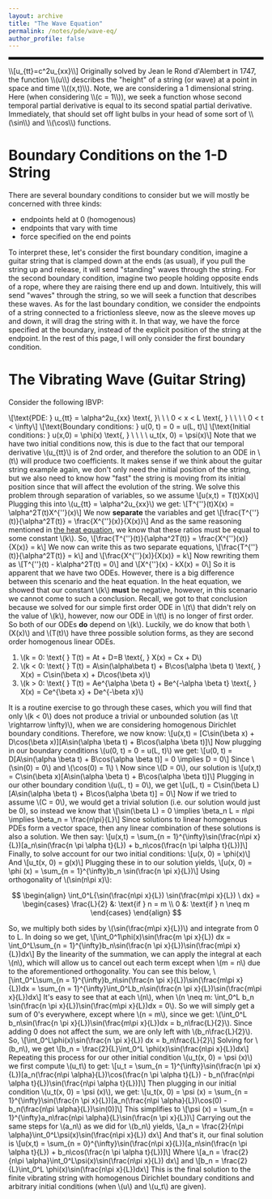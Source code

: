 ```yaml
---
layout: archive
title: "The Wave Equation"
permalink: /notes/pde/wave-eq/
author_profile: false
---
```

<hr style="border: 2px solid black;">
\\[u_{tt}=c^2u_{xx}\\]
Originally solved by Jean le Rond d'Alembert in 1747, the function \\(u\\) describes the "height" of a string (or wave) at a point in space and time \\((x,t)\\). Note, we are considering a 1 dimensional string. Here (when considering \\(c = 1\\)), we seek a function whose second temporal partial derivative is equal to its second spatial partial derivative. Immediately, that should set off light bulbs in your head of some sort of  \\(\sin\\) and \\(\cos\\) functions.

Boundary Conditions on the 1-D String
===
There are several boundary conditions to consider but we will mostly be concerned with three kinds:
 - endpoints held at 0 (homogenous)
 - endpoints that vary with time
 - force specified on the end points

To interpret these, let's consider the first boundary condition, imagine a guitar string that is clamped down at the ends (as usual), if you pull the string up and release, it will send "standing" waves through the string. For the second boundary condition, imagine two people holding opposite ends of a rope, where they are raising there end up and down. Intuitively, this will send "waves" through the string, so we will seek a function that describes these waves. As for the last boundary condition, we consider the endpoints of a string connected to a frictionless sleeve, now as the sleeve moves up and down, it will drag the string with it. In that way, we have the force specified at the boundary, instead of the explicit position of the string at the endpoint. In the rest of this page, I will only consider the first boundary condition.

The Vibrating Wave (Guitar String)
===
Consider the following IBVP:

\\[\text{PDE:  } u_{tt} = \alpha^2u_{xx} \text{, }\ \ \ 0 < x < L  \text{,   } \ \ \ \ 0 < t < \infty\\]
\\[\text{Boundary conditions:  } u(0, t) = 0 = u(L, t)\\]
\\[\text{Initial conditions:  } u(x,0) = \phi(x) \text{,   } \ \ \ \ u_t(x, 0) = \psi(x)\\]
Note that we have two initial conditions now, this is due to the fact that our temporal derivative \\(u_{tt}\\) is of 2nd order, and therefore the solution to an ODE in \\(t\\) will produce two coefficients. It makes sense if we think about the guitar string example again, we don't only need the initial position of the string, but we also need to know how "fast" the string is moving from its initial position since that will affect the evolution of the string. We solve this problem through separation of variables, so we assume
\\[u(x,t) = T(t)X(x)\\]
Plugging this into \\(u_{tt} = \alpha^2u_{xx}\\) we get:
\\[T^{\''}(t)X(x) = \alpha^2T(t)X^{\''}(x)\\]
We now **separate** the variables and get
\\[\frac{T^{\''}(t)}{\alpha^2T(t)} = \frac{X^{\''}(x)}{X(x)}\\]
And as the same reasoning mentioned in [the heat equation](heatequation.md), we know that these ratios must be equal to some constant \\(k\\). So,
\\[\frac{T^{\''}(t)}{\alpha^2T(t)} = \frac{X^{\''}(x)}{X(x)} = k\\]
We now can write this as two separate equations,
\\[\frac{T^{\''}(t)}{\alpha^2T(t)} = k\\]
and
\\[\frac{X^{\''}(x)}{X(x)} = k\\]
Now rewriting them as
\\[T^{\''}(t) - k\alpha^2T(t) = 0\\]
and 
\\[X^{\''}(x) - kX(x) = 0\\]
So it is apparent that we have two ODEs. However, there is a big difference between this scenario and the heat equation. In the heat equation, we showed that our constant \\(k\\) **must** be negative, however, in this scenario we cannot come to such a conclusion. Recall, we got to that conclusion because we solved for our simple first order ODE in \\(t\\) that didn't rely on the value of \\(k\\), however, now our ODE in \\(t\\) is no longer of first order. So both of our ODEs **do** depend on \\(k\\). Luckily, we do know that both \\(X(x)\\) and \\(T(t)\\) have three possible solution forms, as they are second order homogenous linear ODEs.

1. \\(k = 0: \text{ } T(t) = At + D=B \text{,   } X(x) = Cx + D\\)
2. \\(k < 0: \text{ } T(t) = A\sin(\alpha\beta t) + B\cos(\alpha \beta t) \text{,     } X(x) = C\sin(\beta x) + D\cos(\beta x)\\)
3. \\(k > 0: \text{ } T(t) = Ae^{\alpha \beta t} + Be^{-\alpha \beta t} \text{,     } X(x) = Ce^{\beta x} + De^{-\beta x}\\)

It is a routine exercise to go through these cases, which you will find that only \\(k < 0\\) does not produce a trivial or unbounded solution (as \\(t \rightarrow \infty)\\), when we are considering homogenous Dirichlet boundary conditions. Therefore, we now know:
\\[u(x,t) = \[C\sin(\beta x) + D\cos(\beta x)\]\[A\sin(\alpha \beta t) + B\cos(\alpha \beta t)\]\\]
Now plugging in our boundary conditions \\(u(0, t) = 0 = u(L, t)\\) we get:
\\[u(0, t) = D\[A\sin(\alpha \beta t) + B\cos(\alpha \beta t)\] = 0 \implies D = 0\\]
Since \\(\sin(0) = 0\\) and \\(\cos(0) = 1\\) \\
Now since \\(D = 0\\),  our solution is
\\[u(x,t) = C\sin(\beta x)\[A\sin(\alpha \beta t) + B\cos(\alpha \beta t)\]\\]
Plugging in our other boundary condition \\(u(L, t) = 0\\), we get
\\[u(L, t) = C\sin(\beta L)\[A\sin(\alpha \beta t) + B\cos(\alpha \beta t)\] = 0\\]
Now if we tried to assume \\(C = 0\\), we would get a trivial solution (i.e. our solution would just be 0), so instead we know that \\[\sin(\beta L) = 0 \implies \beta_n L = n\pi \implies \beta_n = \frac{n\pi}{L}\\]
Since solutions to linear homogenous PDEs form a vector space, then any linear combination of these solutions is also a solution. We then say:
\\[u(x,t) = \sum_{n = 1}^{\infty}\sin(\frac{n\pi x}{L})\[a_n\sin(\frac{n \pi \alpha t}{L}) + b_n\cos(\frac{n \pi \alpha t}{L})\]\\]
Finally, to solve account for our two initial conditions:
\\[u(x, 0) = \phi(x)\\]
And
\\[u_t(x, 0) = g(x)\\]
Plugging these in to our solution yields, 
\\[u(x, 0) = \phi (x) = \sum_{n = 1}^{\infty}b_n \sin(\frac{n \pi x}{L})\\]
Using orthogonality of \\(\sin(n\pi x)\\):

<div style="text-align: center;">
$$
\begin{align}
\int_0^L{\sin(\frac{n\pi x}{L}) \sin(\frac{m\pi x}{L}) \ dx} = 
\begin{cases}
\frac{L}{2} &: \text{if } n = m \\
0 &: \text{if } n \neq m
\end{cases} 
\end{align}
$$
</div>

So, we multiply both sides by \\(\sin(\frac{m\pi x}{L})\\) and integrate from 0 to L. In doing so we get, 
\\[\int_0^1\phi(x)\sin(\frac{m \pi x}{L}) dx = \int_0^L\sum_{n = 1}^{\infty}b_n\sin(\frac{n \pi x}{L})\sin(\frac{m\pi x}{L})dx\\]
By the linearity of the summation, we can apply the integral at each \\(n\\), which will allow us to cancel out each term except when \\(m = n\\) due to the aforementioned orthogonality. You can see this below,
\\[\int_0^L\sum_{n = 1}^{\infty}b_n\sin(\frac{n \pi x}{L})\sin(\frac{m\pi x}{L})dx = \sum_{n = 1}^{\infty}\int_0^Lb_n\sin(\frac{n \pi x}{L})\sin(\frac{m\pi x}{L})dx\\]
It's easy to see that at each \\(n\\), when \\(n \neq m: \int_0^L b_n \sin(\frac{n \pi x}{L})\sin(\frac{m\pi x}{L})dx = 0\\). So we will simply get a sum of 0's everywhere, except where \\(n = m\\), since we get: \\(\int_0^L b_n\sin(\frac{n \pi x}{L})\sin(\frac{m\pi x}{L})dx = b_n\frac{L}{2}\\). Since adding 0 does not affect the sum, we are only left with  \\(b_n\frac{L}{2}\\). So,
\\[\int_0^L\phi(x)\sin(\frac{n \pi x}{L}) dx = b_n\frac{L}{2}\\]
Solving for \\(b_n\\), we get
\\[b_n = \frac{2}{L}\int_0^L \phi(x)\sin(\frac{n\pi x}{L})dx\\]
Repeating this process for our other initial condition \\(u_t(x, 0) = \psi (x)\\) we first compute \\(u_t\\) to get:
\\[u_t = \sum_{n = 1}^{\infty}\sin(\frac{n \pi x}{L})\[a_n(\frac{n\pi \alpha}{L})\cos(\frac{n \pi \alpha t}{L}) - b_n(\frac{n\pi \alpha t}{L})\sin(\frac{n\pi \alpha t}{L})\]\\]
Then plugging in our initial condition \\(u_t(x, 0) = \psi (x)\\), we get:
\\[u_t(x, 0) = \psi (x) = \sum_{n = 1}^{\infty}\sin(\frac{n \pi x}{L})\[a_n(\frac{n\pi \alpha}{L})\cos(0) - b_n(\frac{n\pi \alpha}{L})\sin(0)\]\\]
This simplifies to
\\[\psi (x) = \sum_{n = 1}^{\infty}a_n\frac{n\pi \alpha}{L}\sin(\frac{n \pi x}{L})\\]
Carrying out the same steps for \\(a_n\\) as we did for \\(b_n\\) yields, 
\\[a_n = \frac{2}{n\pi \alpha}\int_0^L\psi(x)\sin(\frac{n\pi x}{L}) dx\\]
And that's it, our final solution is
\\[u(x,t) = \sum_{n = 0}^{\infty}\sin(\frac{n\pi x}{L})\[a_n\sin(\frac{n \pi \alpha t}{L}) + b_n\cos(\frac{n \pi \alpha t}{L})\]\\]
Where 
\\[a_n = \frac{2}{n\pi \alpha}\int_0^L\psi(x)\sin(\frac{n\pi x}{L}) dx\\]
and 
\\[b_n = \frac{2}{L}\int_0^L \phi(x)\sin(\frac{n\pi x}{L})dx\\]
This is the final solution to the finite vibrating string with homogenous Dirichlet boundary conditions and arbitrary initial conditions (when \\(u\\) and \\(u_t\\) are given). 


